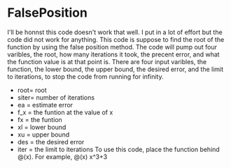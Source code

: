 # FalsePosition
I'll be honnst this code doesn't work that well. I put in a lot of effort but the code did not work for anything. 
This code is suppose to find the root of the function by using the false position method. The code will pump out four varibles, the root, how many iterations it took, the precent error, and what the function value is at that point is. There are four input varibles, the function, the lower bound, the upper bound, the desired error, and the limit to iterations, to stop the code from running for infinity.
* root= root
* siter= number of iterations
* ea = estimate error
* f_x = the funtion at the value of x
* fx = the funtion
* xl = lower bound
* xu = upper bound
* des = the desired error
* iter = the limit to iterations
To use this code, place the function behind @(x). For example, @(x) x^3+3
